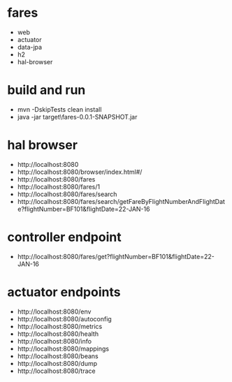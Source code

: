 # fares
* web
* actuator
* data-jpa
* h2
* hal-browser

# build and run
* mvn -DskipTests clean install
* java -jar target\fares-0.0.1-SNAPSHOT.jar

# hal browser
* http://localhost:8080
* http://localhost:8080/browser/index.html#/
* http://localhost:8080/fares
* http://localhost:8080/fares/1
* http://localhost:8080/fares/search
* http://localhost:8080/fares/search/getFareByFlightNumberAndFlightDate?flightNumber=BF101&flightDate=22-JAN-16

# controller endpoint
* http://localhost:8080/fares/get?flightNumber=BF101&flightDate=22-JAN-16

# actuator endpoints
* http://localhost:8080/env
* http://localhost:8080/autoconfig
* http://localhost:8080/metrics
* http://localhost:8080/health
* http://localhost:8080/info
* http://localhost:8080/mappings
* http://localhost:8080/beans
* http://localhost:8080/dump
* http://localhost:8080/trace

